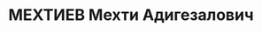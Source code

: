 ---
title: МЕХТИЕВ Мехти Адигезалович
description: 'род. 1895, азербайджанец. Член ВКП(б) с сентября 1918. Исключен 25.03.1937
  из состава Пленума Нахобкома АКП(б) "за антипартийное поведение, полную потерю бдительности
  и за связь с враждебными, преступными элементами". Исключен из партии 26.07.1937
  решением бюро Шаумяновского РК АКП(б) за КРТД и "как враг народа". Восст. посмертно
  19.12.1957 решением бюро ЦК КП Азербайджана.

  Быв. секретарь Нахичеванского обкома АКП(б). После снятия с должности и до ареста
  - дир. Пивоваренного з-да в Баку. Прож.: Аз.ССР, г.Баку.

  Арестован в 1937

  Обвинение: ст.ст. 64, 69, 70, 73 УК Аз.ССР - член а/с, повстанческо-террор. орг-ции
  буржуазных националистов в Азербайджане, занимавшийся вредительской деятельностью.

  Приговор: ВК ВС СССР, 13.10.1937 - ВМН с конфискацией имущества.

  Расстрелян 13.10.1937

  Реабилитирован ВКВС СССР 12.07.1957 за отсутствием состава преступления.

  *Справка о смерти: 09.10.1938 (без указания причины смерти).

  Источники: Сталинский список от 03.10.1937 (Аз.ССР, Кат.1)| Справка Шаумяновского
  РК АКП(б), февраль 1938| Личное дело №38319 (АПД УДПАР, ф.6, оп.9, д.348)| Определение
  ВКВС СССР 12.07.1957| Личное дело №36730 Эфендиева Б.И. (АПД УДПАР, ф.6, оп.9, д.550,лл.4-8)|
  Определение СКУД ВС Аз.ССР, 25.09.1956 (упоминание).'
---